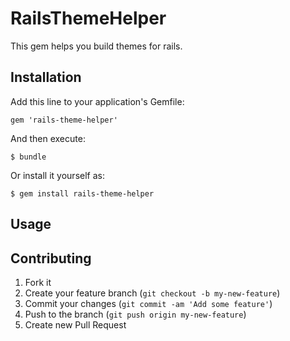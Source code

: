 # RailsThemeHelper

This gem helps you build themes for rails.

## Installation

Add this line to your application's Gemfile:

    gem 'rails-theme-helper'

And then execute:

    $ bundle

Or install it yourself as:

    $ gem install rails-theme-helper

## Usage



## Contributing

1. Fork it
2. Create your feature branch (`git checkout -b my-new-feature`)
3. Commit your changes (`git commit -am 'Add some feature'`)
4. Push to the branch (`git push origin my-new-feature`)
5. Create new Pull Request
